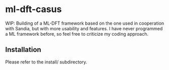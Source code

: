 # ml-dft-casus

WIP: Building of a ML-DFT framework based on the one used in cooperation with Sandia, but with more usability and features.
I have never programmed a ML framework before, so feel free to criticize my coding approach.

## Installation

Please refer to the install/ subdirectory.
